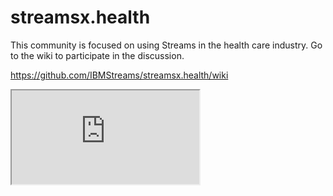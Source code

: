 # streamsx.health

This community is focused on using Streams in the health care industry.  Go to the wiki to participate in the discussion.

https://github.com/IBMStreams/streamsx.health/wiki


<iframe id="roadmap" src="https://github.com/IBMStreams/streamsx.health/wiki/Streams-Healthcare-Analytics-Platform-Roadmap"></iframe>
